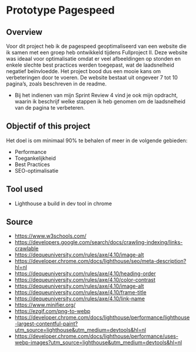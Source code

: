 # Prototype Pagespeed

## Overview

Voor dit project heb ik de pagespeed geoptimaliseerd van een website die ik samen met een groep heb ontwikkeld tijdens Fullproject II. Deze website was ideaal voor optimalisatie omdat er veel afbeeldingen op stonden en enkele slechte best practices werden toegepast, wat de laadsnelheid negatief beïnvloedde. Het project bood dus een mooie kans om verbeteringen door te voeren. De website bestaat uit ongeveer 7 tot 10 pagina’s, zoals beschreven in de readme.

- Bij het indienen van mijn Sprint Review 4 vind je ook mijn opdracht, waarin ik beschrijf welke stappen ik heb genomen om de laadsnelheid van de pagina te verbeteren.


## Objectif of this project

Het doel is om minimaal 90% te behalen of meer in de volgende gebieden:

- Performance
- Toegankelijkheid
- Best Practices
- SEO-optimalisatie


## Tool used

- Lighthouse a build in dev tool in chrome


## Source

- https://www.w3schools.com/
- https://developers.google.com/search/docs/crawling-indexing/links-crawlable
- https://dequeuniversity.com/rules/axe/4.10/image-alt
- https://developer.chrome.com/docs/lighthouse/seo/meta-description?hl=nl
- https://dequeuniversity.com/rules/axe/4.10/heading-order
- https://dequeuniversity.com/rules/axe/4.10/color-contrast
- https://dequeuniversity.com/rules/axe/4.10/image-alt
- https://dequeuniversity.com/rules/axe/4.10/frame-title
- https://dequeuniversity.com/rules/axe/4.10/link-name
- https://www.minifier.org/
- https://ezgif.com/png-to-webp
- https://developer.chrome.com/docs/lighthouse/performance/lighthouse-largest-contentful-paint?utm_source=lighthouse&utm_medium=devtools&hl=nl
- https://developer.chrome.com/docs/lighthouse/performance/uses-webp-images?utm_source=lighthouse&utm_medium=devtools&hl=nl








